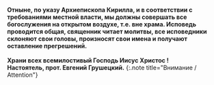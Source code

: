 <strong>Отныне, по указу Архиепископа Кирилла, и в соответствии с требованиями местной власти, мы должны совершать все богослужения на открытом воздухе, т.е. вне храма.
Исповедь проводится общая, священник читает молитвы, все исповедники склоняют свои головы, произносят свои имена и получают  оставление прегрешений.<br /><br />
Храни всех всемилостивый Господь Иисус Христос !<br />
Настоятель,
прот. Евгений Грушецкий.</strong>
{:.note title="Внимание / Attention"}
